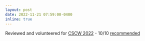 ```yaml
---
layout: post
date: 2022-11-21 07:59:00-0400
inline: true
---
```


Reviewed and volunteered for [CSCW 2022](https://cscw.acm.org/2022/) - 10/10 [recommended](https://twitter.com/actuallysoham/status/1594982079259095042)